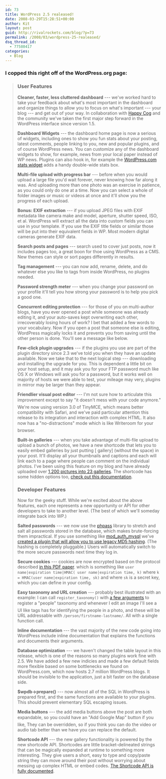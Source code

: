 ```yaml
---
id: 73
title: WordPress 2.5 realeased!
date: 2008-03-29T15:28:51+00:00
author: Kit
layout: post
guid: http://rivalrockets.com/blog/?p=73
permalink: /2008/03/wordpress-25-realeased/
dsq_thread_id:
  - 77580417
categories:
  - Blog
---
```

### I copped this right off of the WordPress.org page:

<!--more-->

> ### User Features
> 
> **Cleaner, faster, less cluttered dashboard** --- we've worked hard to take your feedback about what's most important in the dashboard and organize things to allow you to focus on what's important --- your blog --- and get out of your way. In collaboration with [Happy Cog](http://happycog.com/) and the community we've taken the first major step forward in the WordPress interface since version 1.5.
> 
> **Dashboard Widgets** --- the dashboard home page is now a serious of widgets, including ones to show you fun stats about your posting, latest comments, people linking to you, new and popular plugins, and of course WordPress news. You can customize any of the dashboard widgets to show, for example, news from your local paper instead of WP news. Plugins can also hook in, for example the [WordPress.com stats widget](http://wordpress.org/extend/plugins/stats/) adds a handy double-wide stats box.
> 
> **Multi-file upload with progress bar** --- before when you would upload a large file you'd wait forever, never knowing how far along it was. And uploading more than one photo was an exercise in patience, as you could only do one at a time. Now you can select a whole of folder images or music or videos at once and it'll show you the progress of each upload.
> 
> **Bonus: EXIF extraction** --- if you upload JPEG files with EXIF metadata like camera make and model, aperture, shutter speed, ISO, et al. WordPress will extract all the data into custom fields you can use in your template. If you use the EXIF title fields or similar those will be put into their equivalent fields in WP. Most modern digital cameras generate EXIF data.
> 
> **Search posts and pages** --- search used to cover just posts, now it includes pages too, a great boon for thoe using WordPress as a CMS. New themes can style or sort pages differently in results.
> 
> **Tag management** --- you can now add, rename, delete, and do whatever else you like to tags from inside WordPress, no plugins needed.
> 
> **Password strength meter** --- when you change your password on your profile it'll tell you how strong your password is to help you pick a good one.
> 
> **Concurrent editing protection** --- for those of you on multi-author blogs, have you ever opened a post while someone was already editing it, and your auto-saves kept overwriting each other, irrecoverably losing hours of work? I bet that added a few words to your vocabulary. Now if you open a post that someone else is editing, WordPress magically locks it and prevents you from saving until the other person is done. You'll see a message like below.
> 
> **Few-click plugin upgrades** --- if the plugins you use are part of the plugin directory since 2.3 we've told you when they have an update available. Now we take that to the next logical step --- downloading and installing the upgrade for you. This is dependent a little bit on your host setup, and it may ask you for your FTP password much like OS X or Windows will ask you for a password, but it works well on majority of hosts we were able to test, your mileage may very, plugins in mirror may be larger than they appear.
> 
> **Friendlier visual post editor** --- I'm not sure how to articulate this improvement except to say "it doesn't mess with your code anymore." We're now using version 3.0 of TinyMCE, which means better compatibility with Safari, and we've paid particular attention this release to its integration and interaction with complex HTML. It also now has a "no-distractions" mode which is like Writeroom for your browser.
> 
> **Built-in galleries** --- when you take advantage of multi-file upload to upload a bunch of photos, we have a new shortcode that lets you to easily embed galleries by just putting \[ gallery\] (without the space) in your post. It'll display all your thumbnails and captions and each will link each to a page where people can comment on the individual photos. I've been using this feature on my blog and have already uploaded over [1,200 pictures into 23 galleries](http://ma.tt/category/gallery/). The shortcode has some hidden options too, [check out this documentation](http://codex.wordpress.org/Using_the_gallery_shortcode).
> 
> ### Developer Features
> 
> Now for the geeky stuff. While we're excited about the above features, each one represents a new opportunity or API for other developers to take to another level. (The best of which we'll someday integrate back into WP.)
> 
> **Salted passwords** --- we now use the [phpass](http://www.openwall.com/phpass/) library to stretch and salt all passwords stored in the database, which makes brute-forcing them impractical. If you use something like [mod\_auth\_mysql](http://modauthmysql.sourceforge.net/) we've [created a plugin that will allow you to use legacy MD5 hashing](http://wordpress.org/extend/plugins/md5-password-hashes/). (The hashing is completely pluggable.) Users will automatically switch to the more secure passwords next time they log in.
> 
> **Secure cookies** --- cookies are now encrypted based on the protocol described [in this PDF paper](http://www.cse.msu.edu/%7Ealexliu/publications/Cookie/cookie.pdf). which is something like `user name|expiration time|HMAC( user name|expiration time, k)` where `k = HMAC(user name|expiration time, sk)` and where `sk` is a secret key, which you can define in your config.
> 
> **Easy taxonomy and URL creation** --- probably best illustrated with an example: I can call `register_taxonomy()` with [a few arguments](http://trac.wordpress.org/attachment/ticket/6357/taxes.php) to register a "people" taxonomy and whenever I edit an image I'll see a UI like tags has for identifying the people in a photo, and these will be URL addressable with `/person/firstname-lastname/`. All with a single function call.
> 
> **Inline documentation** --- the vast majority of the new code going into WordPress include inline documentation that explains the functions and documents their arguments.
> 
> **Database optimization** --- we haven't changed the table layout in this release, which is one of the reasons so many plugins work fine with 2.5. We have added a few new indicies and made a few default fields more flexible based on some bottlenecks we found on WordPress.com, which now hosts 2.7 million WordPress blogs. It should be invisible to the application, just a bit faster on the database side.
> 
> **$wpdb->prepare()** --- now almost all of the SQL in WordPress is prepared first, and the same functions are available to your plugins. This should prevent elementary SQL escaping issues.
> 
> **Media buttons** --- the add media buttons above the post are both expandable, so you could have an "Add Google Map" button if you like, They can be overridden, so if you think you can do the video or audio tab better than we have you can replace the default.
> 
> **Shortcode API** --- the new gallery functionality is powered by the new shortcode API. Shortcodes are little bracket-delineated strings that can be magically expanded at runtime to something more interesting. They give users a short, easy to type and copy/paste string they can move around their post without worrying about messing up complex HTML or embed codes. [The Shortcode API is fully documented](http://codex.wordpress.org/Shortcode_API).